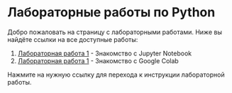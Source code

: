 # Лабораторные работы по Python

Добро пожаловать на страницу с лабораторными работами. Ниже вы найдёте ссылки на все доступные работы:

1. [Лабораторная работа 1](labs/labs_1/labs_1.md) - Знакомство с Jupyter Notebook
2. [Лабораторная работа 1](labs/labs_1_1/labs_1_1.md) - Знакомство с Google Colab

Нажмите на нужную ссылку для перехода к инструкции лабораторной работы.
